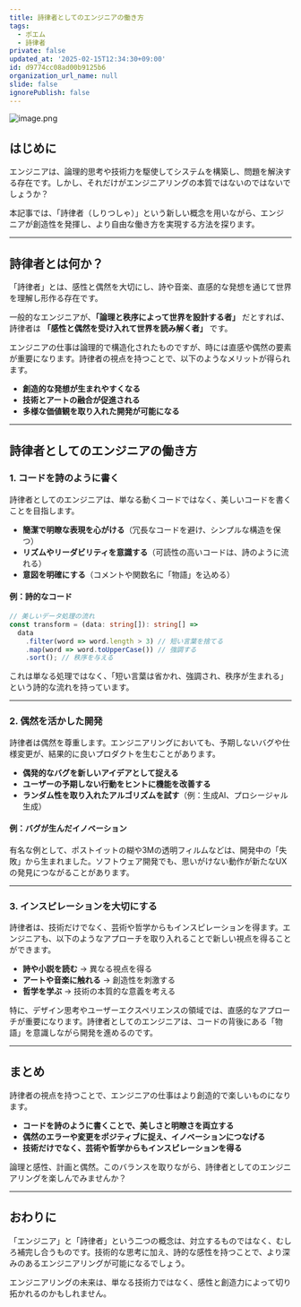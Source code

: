 ```yaml
---
title: 詩律者としてのエンジニアの働き方
tags:
  - ポエム
  - 詩律者
private: false
updated_at: '2025-02-15T12:34:30+09:00'
id: d9774cc08ad00b9125b6
organization_url_name: null
slide: false
ignorePublish: false
---
```

![image.png](https://qiita-image-store.s3.ap-northeast-1.amazonaws.com/0/2519192/8b58e4ef-bf7a-4551-b6d2-d152b1378135.png)


## はじめに

エンジニアは、論理的思考や技術力を駆使してシステムを構築し、問題を解決する存在です。しかし、それだけがエンジニアリングの本質ではないのではないでしょうか？

本記事では、「詩律者（しりつしゃ）」という新しい概念を用いながら、エンジニアが創造性を発揮し、より自由な働き方を実現する方法を探ります。

---

## 詩律者とは何か？

「詩律者」とは、感性と偶然を大切にし、詩や音楽、直感的な発想を通じて世界を理解し形作る存在です。

一般的なエンジニアが、**「論理と秩序によって世界を設計する者」** だとすれば、詩律者は **「感性と偶然を受け入れて世界を読み解く者」** です。

エンジニアの仕事は論理的で構造化されたものですが、時には直感や偶然の要素が重要になります。詩律者の視点を持つことで、以下のようなメリットが得られます。

- **創造的な発想が生まれやすくなる**
- **技術とアートの融合が促進される**
- **多様な価値観を取り入れた開発が可能になる**

---

## 詩律者としてのエンジニアの働き方

### 1. **コードを詩のように書く**

詩律者としてのエンジニアは、単なる動くコードではなく、美しいコードを書くことを目指します。

- **簡潔で明瞭な表現を心がける**（冗長なコードを避け、シンプルな構造を保つ）
- **リズムやリーダビリティを意識する**（可読性の高いコードは、詩のように流れる）
- **意図を明確にする**（コメントや関数名に「物語」を込める）

#### 例：詩的なコード

```typescript
// 美しいデータ処理の流れ
const transform = (data: string[]): string[] =>
  data
    .filter(word => word.length > 3) // 短い言葉を捨てる
    .map(word => word.toUpperCase()) // 強調する
    .sort(); // 秩序を与える
```

これは単なる処理ではなく、「短い言葉は省かれ、強調され、秩序が生まれる」という詩的な流れを持っています。

---

### 2. **偶然を活かした開発**

詩律者は偶然を尊重します。エンジニアリングにおいても、予期しないバグや仕様変更が、結果的に良いプロダクトを生むことがあります。

- **偶発的なバグを新しいアイデアとして捉える**
- **ユーザーの予期しない行動をヒントに機能を改善する**
- **ランダム性を取り入れたアルゴリズムを試す**（例：生成AI、プロシージャル生成）

#### 例：バグが生んだイノベーション

有名な例として、ポストイットの糊や3Mの透明フィルムなどは、開発中の「失敗」から生まれました。ソフトウェア開発でも、思いがけない動作が新たなUXの発見につながることがあります。

---

### 3. **インスピレーションを大切にする**

詩律者は、技術だけでなく、芸術や哲学からもインスピレーションを得ます。エンジニアも、以下のようなアプローチを取り入れることで新しい視点を得ることができます。

- **詩や小説を読む** → 異なる視点を得る
- **アートや音楽に触れる** → 創造性を刺激する
- **哲学を学ぶ** → 技術の本質的な意義を考える

特に、デザイン思考やユーザーエクスペリエンスの領域では、直感的なアプローチが重要になります。詩律者としてのエンジニアは、コードの背後にある「物語」を意識しながら開発を進めるのです。

---

## まとめ

詩律者の視点を持つことで、エンジニアの仕事はより創造的で楽しいものになります。

- **コードを詩のように書くことで、美しさと明瞭さを両立する**
- **偶然のエラーや変更をポジティブに捉え、イノベーションにつなげる**
- **技術だけでなく、芸術や哲学からもインスピレーションを得る**

論理と感性、計画と偶然。このバランスを取りながら、詩律者としてのエンジニアリングを楽しんでみませんか？

---

## おわりに

「エンジニア」と「詩律者」という二つの概念は、対立するものではなく、むしろ補完し合うものです。技術的な思考に加え、詩的な感性を持つことで、より深みのあるエンジニアリングが可能になるでしょう。

エンジニアリングの未来は、単なる技術力ではなく、感性と創造力によって切り拓かれるのかもしれません。

